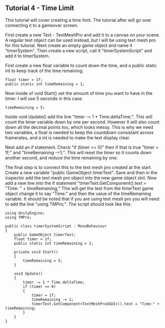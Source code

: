 ## Tutorial 4 - Time Limit

This tutorial will cover creating a time limit. The tutorial after will go over connecting it to a gameover screen.

First create a new Text - TextMeshPro and add it to a canvas on your scene. A regular text object can be used instead, but I will be using text mesh pro for this tutorial. Next create an empty game object and name it "timerSystem". Then create a new script, call it "timerSystemScript" and add it to timerSystem.

First create a new float variable to count down the time, and a public static int to keep track of the time remaining.
```
float timer = 1f;
public static int timeRemaining = 1;
```
Now inside of void Start() set the amount of time you want to have in the timer. I will use 5 seconds in this case.
```
timeRemaining = 5;
```
Inside void Update() add the line "timer -= 1 * Time.deltaTime;". This will count the timer variable down by one per second. However it will also count down all the decimal points too, which looks messy. This is why we need two variables, a float is needed to keep the countdown consistant across framerates, and a int is needed to make the text display clear.

Next add an if statement. Check "if (timer <= 0)" then if that is true "timer = 1f;" and "timeRemaining -=1;". This will reset the timer so it counts down another second, and reduce the time remaining by one.

The final step is to connect this to the text mesh pro created at the start. Create a new variable "public GameObject timerText". Save and then in the inspector add the text mesh pro object into the new game object slot. Now add a new line into the if statement "timerText.GetComponent<TextMeshProUGUI>().text = "Time: " + timeRemaining;" This will get the text from the timerText game object change it to say "Time:" and then the value of the timeRemaining variable. It should be noted that if you are using text mesh pro you will need to add the line "using TMPro;". The script should look like this:
```
using UnityEngine;
using TMPro;

public class timerSystemScript : MonoBehaviour
{
    public GameObject timerText;
    float timer = 1f;
    public static int timeRemaining = 1;

    private void Start()
    {
        timeRemaining = 5;
    }

    void Update()
    {
        timer -= 1 * Time.deltaTime;
        if (timer <= 0)
        {
            timer = 1f;
            timeRemaining -= 1;
            timerText.GetComponent<TextMeshProUGUI>().text = "Time:" + timeRemaining;
        }
    }
}
```
